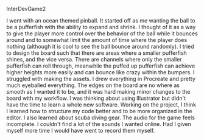 InterDevGame2

I went with an ocean themed pinball. It started off as me wanting the ball to be a pufferfish with the ability to expand and shrink. I thought of it as a way to give the player more control over the behavior of the ball while it bounces around and to somewhat limit the amount of time where the player does nothing (although it is cool to see the ball bounce around randomly). I tried to design the board such that there are areas where a smaller pufferfish shines, and the vice versa. There are channels where only the smaller pufferfish can roll through, meanwhile the puffed up pufferfish can achieve higher heights more easily and can bounce like crazy within the bumpers. I struggled with making the assets. I drew everything in Procreate and pretty much eyeballed everything. The edges on the board are no where as smooth as I wanted it to be, and it was hard making minor changes to the board with my workflow. I was thinking about using Illustrator but didn't have the time to learn a whole new software. Working on the project, I think I learned how to structure my code better and to be more organized in the editor. I also learned about scuba diving gear. The audio for the game feels incomplete. I couldn't find a lot of the sounds I wanted online. Had I given myself more time I would have went to record them myself.
